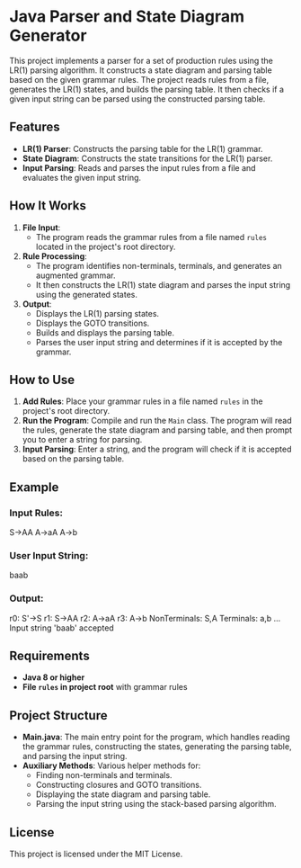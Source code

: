 # Java Parser and State Diagram Generator

This project implements a parser for a set of production rules using the LR(1) parsing algorithm. It constructs a state diagram and parsing table based on the given grammar rules. The project reads rules from a file, generates the LR(1) states, and builds the parsing table. It then checks if a given input string can be parsed using the constructed parsing table.

## Features

- **LR(1) Parser**: Constructs the parsing table for the LR(1) grammar.
- **State Diagram**: Constructs the state transitions for the LR(1) parser.
- **Input Parsing**: Reads and parses the input rules from a file and evaluates the given input string.

## How It Works

1. **File Input**: 
    - The program reads the grammar rules from a file named `rules` located in the project's root directory.
2. **Rule Processing**:
    - The program identifies non-terminals, terminals, and generates an augmented grammar.
    - It then constructs the LR(1) state diagram and parses the input string using the generated states.
3. **Output**:
    - Displays the LR(1) parsing states.
    - Displays the GOTO transitions.
    - Builds and displays the parsing table.
    - Parses the user input string and determines if it is accepted by the grammar.

## How to Use

1. **Add Rules**: Place your grammar rules in a file named `rules` in the project's root directory.
2. **Run the Program**: Compile and run the `Main` class. The program will read the rules, generate the state diagram and parsing table, and then prompt you to enter a string for parsing.
3. **Input Parsing**: Enter a string, and the program will check if it is accepted based on the parsing table.

## Example

### Input Rules:
S->AA 
A->aA 
A->b
### User Input String:
baab
### Output:
r0: S'->S r1: S->AA r2: A->aA r3: A->b NonTerminals: S,A Terminals: a,b ... Input string 'baab' accepted

## Requirements

- **Java 8 or higher**
- **File `rules` in project root** with grammar rules

## Project Structure

- **Main.java**: The main entry point for the program, which handles reading the grammar rules, constructing the states, generating the parsing table, and parsing the input string.
- **Auxiliary Methods**: Various helper methods for:
  - Finding non-terminals and terminals.
  - Constructing closures and GOTO transitions.
  - Displaying the state diagram and parsing table.
  - Parsing the input string using the stack-based parsing algorithm.

## License

This project is licensed under the MIT License.

